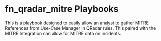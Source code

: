 # fn_qradar_mitre Playbooks
This is a playbook designed to easily allow an analyst to gather MITRE References from Use-Case Manager in QRadar rules. This paired with the MITRE Integration can allow for MITRE data on incidents.
